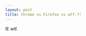 ```yaml
---
layout: post
title: Chrome vs Firefox vs wtf.?!
---
```


<p>IE wtf.</p>

<p><img src="http://napcae.files.wordpress.com/2012/11/13355584686075_f.jpg" alt="" title="13355584686075_f" class="img-polaroid"/></p>
